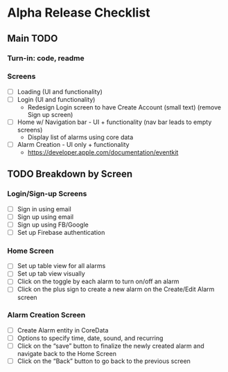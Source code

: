 # Alpha Release Checklist

## Main TODO

### Turn-in: code, readme

### Screens
- [ ] Loading (UI and functionality)
- [ ] Login (UI and functionality)
    - Redesign Login screen to have Create Account (small text) (remove Sign up screen)
- [ ] Home w/ Navigation bar - UI + functionality (nav bar leads to empty screens)
    - Display list of alarms using core data
- [ ] Alarm Creation - UI only + functionality
    - https://developer.apple.com/documentation/eventkit

## TODO Breakdown by Screen

### Login/Sign-up Screens
- [ ] Sign in using email
- [ ] Sign up using email
- [ ] Sign up using FB/Google
- [ ] Set up Firebase authentication

### Home Screen
- [ ] Set up table view for all alarms
- [ ] Set up tab view visually
- [ ] Click on the toggle by each alarm to turn on/off an alarm
- [ ] Click on the plus sign to create a new alarm on the Create/Edit Alarm screen

### Alarm Creation Screen
- [ ] Create Alarm entity in CoreData
- [ ] Options to specify time, date, sound, and recurring
- [ ] Click on the “save” button to finalize the newly created alarm and navigate back to the Home Screen
- [ ] Click on the “Back” button to go back to the previous screen